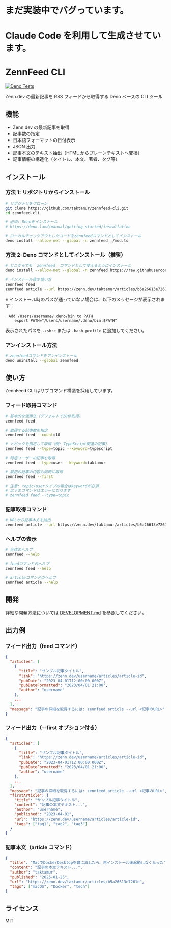 # まだ実装中でバグっています。

# Claude Code を利用して生成させています。

# ZennFeed CLI

[![Deno Tests](https://github.com/taktamur/zennfeed-cli/actions/workflows/test.yml/badge.svg)](https://github.com/taktamur/zennfeed-cli/actions/workflows/test.yml)

Zenn.dev の最新記事を RSS フィードから取得する Deno ベースの CLI ツール

## 機能

- Zenn.dev の最新記事を取得
- 記事数の指定
- 日本語フォーマットの日付表示
- JSON 出力
- 記事本文のテキスト抽出（HTML からプレーンテキストへ変換）
- 記事情報の構造化（タイトル、本文、著者、タグ等）

## インストール

### 方法 1: リポジトリからインストール

```bash
# リポジトリをクローン
git clone https://github.com/taktamur/zennfeed-cli.git
cd zennfeed-cli

# 必須: Denoをインストール
# https://deno.land/manual/getting_started/installation

# ローカルチェックアウトしたコードをzennfeedコマンドとしてインストール
deno install --allow-net --global -n zennfeed ./mod.ts
```

### 方法 2: Deno コマンドとしてインストール（推奨）

```bash
# どこからでも `zennfeed` コマンドとして使えるようにインストール
deno install --allow-net --global -n zennfeed https://raw.githubusercontent.com/taktamur/zennfeed-cli/main/mod.ts

# インストール後の使い方
zennfeed feed
zennfeed article --url https://zenn.dev/taktamur/articles/b5a26613e7261e
```

※ インストール時のパスが通っていない場合は、以下のメッセージが表示されます：

```
ℹ️ Add /Users/username/.deno/bin to PATH
    export PATH="/Users/username/.deno/bin:$PATH"
```

表示されたパスを `.zshrc` または `.bash_profile` に追加してください。

### アンインストール方法

```bash
# zennfeedコマンドをアンインストール
deno uninstall --global zennfeed
```

## 使い方

ZennFeed CLI はサブコマンド構造を採用しています。

### フィード取得コマンド

```bash
# 基本的な使用法（デフォルトで20件取得）
zennfeed feed

# 取得する記事数を指定
zennfeed feed --count=10

# トピックを指定して取得（例: TypeScript関連の記事）
zennfeed feed --type=topic --keyword=typescript

# 特定ユーザーの記事を取得
zennfeed feed --type=user --keyword=taktamur

# 最初の記事の内容も同時に取得
zennfeed feed --first

# 注意: topic/userタイプの場合はkeywordが必須
# 以下のコマンドはエラーになります
# zennfeed feed --type=topic
```

### 記事取得コマンド

```bash
# URLから記事本文を抽出
zennfeed article --url https://zenn.dev/taktamur/articles/b5a26613e7261e
```

### ヘルプの表示

```bash
# 全体のヘルプ
zennfeed --help

# feedコマンドのヘルプ
zennfeed feed --help

# articleコマンドのヘルプ
zennfeed article --help
```

## 開発

詳細な開発方法については [DEVELOPMENT.md](./DEVELOPMENT.md) を参照してください。

## 出力例

### フィード出力（feed コマンド）

```json
{
  "articles": [
    {
      "title": "サンプル記事タイトル",
      "link": "https://zenn.dev/username/articles/article-id",
      "pubDate": "2023-04-01T12:00:00.000Z",
      "pubDateFormatted": "2023/04/01 21:00",
      "author": "username"
    },
    ...
  ],
  "message": "記事の詳細を取得するには: zennfeed article --url <記事のURL>"
}
```

### フィード出力（--first オプション付き）

```json
{
  "articles": [
    {
      "title": "サンプル記事タイトル",
      "link": "https://zenn.dev/username/articles/article-id",
      "pubDate": "2023-04-01T12:00:00.000Z",
      "pubDateFormatted": "2023/04/01 21:00",
      "author": "username"
    },
    ...
  ],
  "message": "記事の詳細を取得するには: zennfeed article --url <記事のURL>",
  "firstArticle": {
    "title": "サンプル記事タイトル",
    "content": "記事の本文テキスト...",
    "author": "username",
    "published": "2023-04-01",
    "url": "https://zenn.dev/username/articles/article-id",
    "tags": ["tag1", "tag2", "tag3"]
  }
}
```

### 記事本文（article コマンド）

```json
{
  "title": "MacでDockerDesktopを雑に消したら、再インストール後起動しなくなった",
  "content": "記事の本文テキスト...",
  "author": "taktamur",
  "published": "2025-01-25",
  "url": "https://zenn.dev/taktamur/articles/b5a26613e7261e",
  "tags": ["macOS", "Docker", "tech"]
}
```

## ライセンス

MIT
